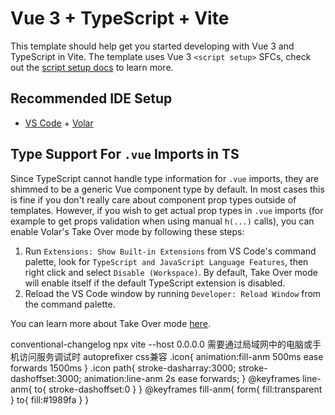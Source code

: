 # Vue 3 + TypeScript + Vite

This template should help get you started developing with Vue 3 and TypeScript in Vite. The template uses Vue 3 `<script setup>` SFCs, check out the [script setup docs](https://v3.vuejs.org/api/sfc-script-setup.html#sfc-script-setup) to learn more.

## Recommended IDE Setup

- [VS Code](https://code.visualstudio.com/) + [Volar](https://marketplace.visualstudio.com/items?itemName=Vue.volar)

## Type Support For `.vue` Imports in TS

Since TypeScript cannot handle type information for `.vue` imports, they are shimmed to be a generic Vue component type by default. In most cases this is fine if you don't really care about component prop types outside of templates. However, if you wish to get actual prop types in `.vue` imports (for example to get props validation when using manual `h(...)` calls), you can enable Volar's Take Over mode by following these steps:

1. Run `Extensions: Show Built-in Extensions` from VS Code's command palette, look for `TypeScript and JavaScript Language Features`, then right click and select `Disable (Workspace)`. By default, Take Over mode will enable itself if the default TypeScript extension is disabled.
2. Reload the VS Code window by running `Developer: Reload Window` from the command palette.

You can learn more about Take Over mode [here](https://github.com/johnsoncodehk/volar/discussions/471).


conventional-changelog
npx vite --host 0.0.0.0 需要通过局域网中的电脑或手机访问服务调试时
autoprefixer css兼容
.icon{
  animation:fill-anm 500ms ease forwards 1500ms
}
.icon path{
stroke-dasharray:3000;
stroke-dashoffset:3000;
animation:line-anm 2s ease forwards;
}
@keyframes line-anm{
to{
stroke-dashoffset:0
}
}
@keyframes fill-anm{
form{
fill:transparent
}
to{
fill:#1989fa
}
}